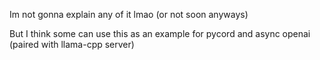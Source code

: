 Im not gonna explain any of it lmao (or not soon anyways)

But I think some can use this as an example for pycord and async openai (paired with llama-cpp server)

